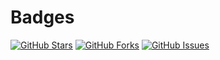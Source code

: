 # Badges
[![GitHub Stars](https://img.shields.io/github/stars/Lumine8/SecuADR)](https://github.com/Lumine8/SecuADR/stargazers)
[![GitHub Forks](https://img.shields.io/github/forks/Lumine8/SecuADR)](https://github.com/Lumine8/SecuADR/network)
[![GitHub Issues](https://img.shields.io/github/issues/Lumine8/SecuADR)](https://github.com/Lumine8/SecuADR/issues)
